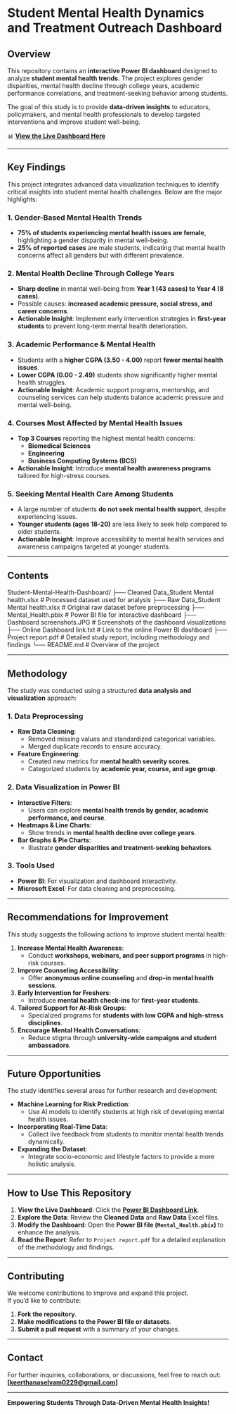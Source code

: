 # **Student Mental Health Dynamics and Treatment Outreach Dashboard**

## **Overview**
This repository contains an **interactive Power BI dashboard** designed to analyze **student mental health trends**. The project explores gender disparities, mental health decline through college years, academic performance correlations, and treatment-seeking behavior among students.

The goal of this study is to provide **data-driven insights** to educators, policymakers, and mental health professionals to develop targeted interventions and improve student well-being.

📊 **[View the Live Dashboard Here](https://app.powerbi.com/links/RzI6lg_AcD?ctid=bdb74b30-9568-4856-bdbf-06759778fcbc&pbi_source=linkShare)**

---

## **Key Findings**
This project integrates advanced data visualization techniques to identify critical insights into student mental health challenges. Below are the major highlights:

### **1. Gender-Based Mental Health Trends**
   - **75% of students experiencing mental health issues are female**, highlighting a gender disparity in mental well-being.
   - **25% of reported cases** are male students, indicating that mental health concerns affect all genders but with different prevalence.

### **2. Mental Health Decline Through College Years**
   - **Sharp decline** in mental well-being from **Year 1 (43 cases) to Year 4 (8 cases)**.
   - Possible causes: **increased academic pressure, social stress, and career concerns**.
   - **Actionable Insight**: Implement early intervention strategies in **first-year students** to prevent long-term mental health deterioration.

### **3. Academic Performance & Mental Health**
   - Students with a **higher CGPA (3.50 - 4.00)** report **fewer mental health issues**.
   - **Lower CGPA (0.00 - 2.49)** students show significantly higher mental health struggles.
   - **Actionable Insight**: Academic support programs, mentorship, and counseling services can help students balance academic pressure and mental well-being.

### **4. Courses Most Affected by Mental Health Issues**
   - **Top 3 Courses** reporting the highest mental health concerns:
     - **Biomedical Sciences**
     - **Engineering**
     - **Business Computing Systems (BCS)**
   - **Actionable Insight**: Introduce **mental health awareness programs** tailored for high-stress courses.

### **5. Seeking Mental Health Care Among Students**
   - A large number of students **do not seek mental health support**, despite experiencing issues.
   - **Younger students (ages 18-20)** are less likely to seek help compared to older students.
   - **Actionable Insight**: Improve accessibility to mental health services and awareness campaigns targeted at younger students.

---

## **Contents**
Student-Mental-Health-Dashboard/ ├── Cleaned Data_Student Mental health.xlsx # Processed dataset used for analysis ├── Raw Data_Student Mental health.xlsx # Original raw dataset before preprocessing ├── Mental_Health.pbix # Power BI file for interactive dashboard ├── Dashboard screenshots.JPG # Screenshots of the dashboard visualizations ├── Online Dashboard link.txt # Link to the online Power BI dashboard ├── Project report.pdf # Detailed study report, including methodology and findings └── README.md # Overview of the project


---

## **Methodology**
The study was conducted using a structured **data analysis and visualization** approach:

### **1. Data Preprocessing**
   - **Raw Data Cleaning**:
     - Removed missing values and standardized categorical variables.
     - Merged duplicate records to ensure accuracy.
   - **Feature Engineering**:
     - Created new metrics for **mental health severity scores**.
     - Categorized students by **academic year, course, and age group**.

### **2. Data Visualization in Power BI**
   - **Interactive Filters**:
     - Users can explore **mental health trends by gender, academic performance, and course**.
   - **Heatmaps & Line Charts**:
     - Show trends in **mental health decline over college years**.
   - **Bar Graphs & Pie Charts**:
     - Illustrate **gender disparities and treatment-seeking behaviors**.

### **3. Tools Used**
   - **Power BI**: For visualization and dashboard interactivity.
   - **Microsoft Excel**: For data cleaning and preprocessing.

---

## **Recommendations for Improvement**
This study suggests the following actions to improve student mental health:
1. **Increase Mental Health Awareness**:
   - Conduct **workshops, webinars, and peer support programs** in high-risk courses.
2. **Improve Counseling Accessibility**:
   - Offer **anonymous online counseling** and **drop-in mental health sessions**.
3. **Early Intervention for Freshers**:
   - Introduce **mental health check-ins** for **first-year students**.
4. **Tailored Support for At-Risk Groups**:
   - Specialized programs for **students with low CGPA and high-stress disciplines**.
5. **Encourage Mental Health Conversations**:
   - Reduce stigma through **university-wide campaigns and student ambassadors**.

---

## **Future Opportunities**
The study identifies several areas for further research and development:
- **Machine Learning for Risk Prediction**:
  - Use AI models to identify students at high risk of developing mental health issues.
- **Incorporating Real-Time Data**:
  - Collect live feedback from students to monitor mental health trends dynamically.
- **Expanding the Dataset**:
  - Integrate socio-economic and lifestyle factors to provide a more holistic analysis.

---

## **How to Use This Repository**
1. **View the Live Dashboard**: Click the **[Power BI Dashboard Link](https://app.powerbi.com/links/RzI6lg_AcD?ctid=bdb74b30-9568-4856-bdbf-06759778fcbc&pbi_source=linkShare)**.
2. **Explore the Data**: Review the **Cleaned Data** and **Raw Data** Excel files.
3. **Modify the Dashboard**: Open the **Power BI file (`Mental_Health.pbix`)** to enhance the analysis.
4. **Read the Report**: Refer to `Project report.pdf` for a detailed explanation of the methodology and findings.

---

## **Contributing**
We welcome contributions to improve and expand this project.  
If you’d like to contribute:
1. **Fork the repository**.
2. **Make modifications to the Power BI file or datasets**.
3. **Submit a pull request** with a summary of your changes.

---

## **Contact**
For further inquiries, collaborations, or discussions, feel free to reach out:  
**[keerthanaselvam0229@gmail.com]**

---

**Empowering Students Through Data-Driven Mental Health Insights!**
